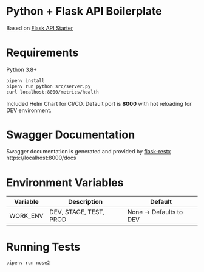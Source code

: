 # Python + Flask API Boilerplate

Based on [Flask API Starter](https://github.com/cdagli/flask-api-starter)

# Requirements
Python 3.8+

```bash
pipenv install
pipenv run python src/server.py
curl localhost:8000/metrics/health
```

Included Helm Chart for CI/CD.
Default port is **8000** with hot reloading for DEV environment.

# Swagger Documentation
Swagger documentation is generated and provided by [flask-restx](https://flask-restx.readthedocs.io/)
https://localhost:8000/docs

# Environment Variables
|Variable|Description|Default|
|---	|---	|---	|
|WORK_ENV| DEV, STAGE, TEST, PROD|None -> Defaults to DEV|

# Running Tests

```bash
pipenv run nose2
```